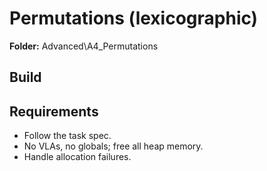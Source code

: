 ﻿# Permutations (lexicographic)

**Folder:** Advanced\A4_Permutations

## Build

## Requirements
- Follow the task spec.
- No VLAs, no globals; free all heap memory.
- Handle allocation failures.
